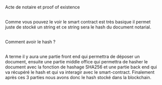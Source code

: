 Acte de notaire et proof of existence 

<br>Comme vous pouvez le voir le smart contract est très basique il permet juste de stocké un string et ce string sera le hash du document notarial. </br>


<br>Comment avoir le hash ?</br>

<br>A terme il y aura une partie front end qui permettra de déposer un document, ensuite une partie middle office qui permettra de hasher le document avec la fonction de hashage SHA256 et une partie back end qui va récupéré le hash et qui va interagir avec le smart-contract. Finalement après ces  3 parties nous avons donc le hash stocké dans la blockchain. </br>
